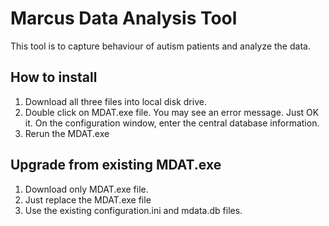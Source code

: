 # Marcus Data Analysis Tool
This tool is to capture behaviour of autism patients and analyze the data.

## How to install
1. Download all three files into local disk drive.
2. Double click on MDAT.exe file.  You may see an error message. Just OK it. On the configuration window, enter the central database information. 
3. Rerun the MDAT.exe

## Upgrade from existing MDAT.exe
1. Download only MDAT.exe file. 
2. Just replace the MDAT.exe file
3. Use the existing configuration.ini and mdata.db files.
